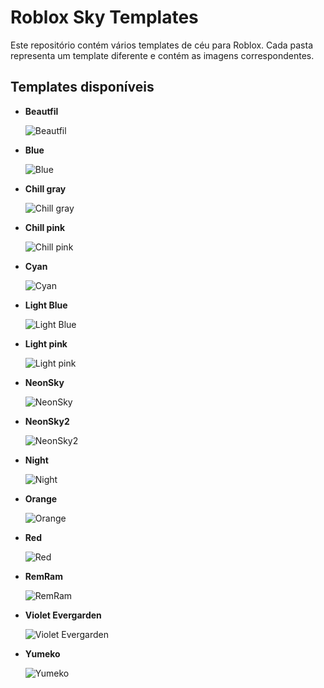 # Roblox Sky Templates

Este repositório contém vários templates de céu para Roblox. Cada pasta representa um template diferente e contém as imagens correspondentes.

## Templates disponíveis

- **Beautfil**
  
  ![Beautfil](Beautfil/Screenshot_1.png)

- **Blue**
  
  ![Blue](Blue/Screenshot_1.png)

- **Chill gray**
  
  ![Chill gray](Chill%20gray/Screenshot_1.png)

- **Chill pink**
  
  ![Chill pink](Chill%20pink/Screenshot_1.png)

- **Cyan**
  
  ![Cyan](Cyan/Screenshot_1.png)

- **Light Blue**
  
  ![Light Blue](Light%20Blue/Screenshot_1.png)

- **Light pink**
  
  ![Light pink](Light%20pink/Screenshot_1.png)

- **NeonSky**
  
  ![NeonSky](NeonSky/Screenshot_1.png)

- **NeonSky2**
  
  ![NeonSky2](NeonSky2/Screenshot_1.png)

- **Night**
  
  ![Night](Night/Screenshot_1.png)

- **Orange**
  
  ![Orange](Orange/Screenshot_1.png)

- **Red**
  
  ![Red](Red/Screenshot_1.png)

- **RemRam**
  
  ![RemRam](RemRam/Screenshot_1.png)

- **Violet Evergarden**
  
  ![Violet Evergarden](Violet%20Evergarden/Screenshot_1.png)

- **Yumeko**
  
  ![Yumeko](Yumeko/Yumeko.png)
